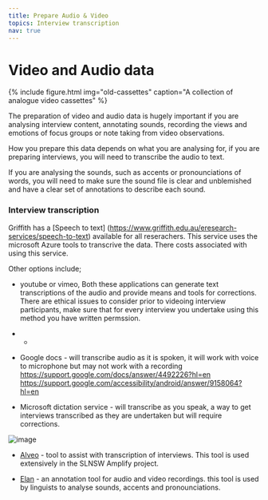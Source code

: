 ```yaml
---
title: Prepare Audio & Video
topics: Interview transcription
nav: true
---
```


# Video and Audio data 

{% include figure.html img="old-cassettes" caption="A collection of analogue video cassettes" %}

<!-- ![image](https://user-images.githubusercontent.com/42364968/169417549-371d6781-7efd-4f03-b2a3-49c30f46de34.png) -->

The preparation of video and audio data is hugely important if you are analysing interview content, annotating sounds, recording the views and emotions of focus groups or note taking from video observations.
 
How you prepare this data depends on what you are analysing for, if you are preparing interviews, you will need to transcribe the audio to text.

If you are analysing the sounds, such as accents or pronounciations of words, you will need to make sure the sound file is clear and unblemished and have a clear set of annotations to describe each sound. 

### Interview transcription

Griffith has a [Speech to text] (https://www.griffith.edu.au/eresearch-services/speech-to-text) available for all reserachers. This service uses the microsoft Azure tools to transcrive the data. There costs associated with using this service.

Other options include;
- youtube or vimeo, Both these applications can generate text transcriptions of the audio and provide means and tools for corrections. There are ethical issues to consider prior to videoing interview participants, make sure that for every interview you undertake using this method you have written permssion.
- - 
- Google docs  - will transcribe audio as it is spoken, it will work with voice to microphone but may not work with a recording https://support.google.com/docs/answer/4492226?hl=en https://support.google.com/accessibility/android/answer/9158064?hl=en
 
- Microsoft dictation service - will transcribe as you speak, a way to get interviews transcribed as they are undertaken but will require corrections.
 
 ![image](https://user-images.githubusercontent.com/42364968/169206648-cfb1cb5c-2cec-46e5-8a55-9ddc48342c09.png)
- [Alveo](https://www.alveo.edu.au/) - tool to assist with transcription of interviews. This tool is used extensively in the SLNSW Amplify project.

- [Elan](https://archive.mpi.nl/tla/elan) - an annotation tool for audio and video recordings. this tool is used by linguists to analyse sounds, accents and pronounciations.